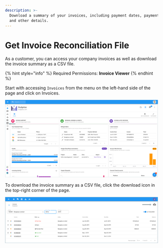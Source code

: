 ```yaml
---
description: >-
  Download a summary of your invoices, including payment dates, payment status
  and other details.
---
```


# Get Invoice Reconciliation File

As a customer, you can access your company invoices as well as download the invoice summary as a CSV file.

{% hint style="info" %}
Required Permissions: **Invoice Viewer**
{% endhint %}

Start with accessing `Invoices` from the menu on the left-hand side of the page and click on Invoices.

![A screenshot showing you the location of the _Invoices_ menu item](../.gitbook/assets/invoice-icon-1-.png)

To download the invoice summary as a CSV file, click the download icon in the top-right corner of the page.

![A screenshot showing you the location of the download icon](<../.gitbook/assets/download-csm-summary (1) (1).png>)
